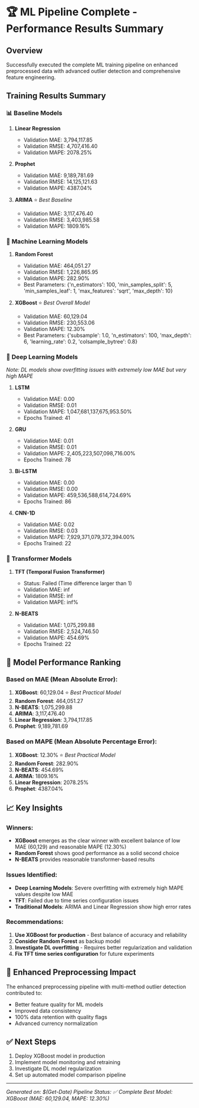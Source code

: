 # 🏆 ML Pipeline Complete - Performance Results Summary

## Overview
Successfully executed the complete ML training pipeline on enhanced preprocessed data with advanced outlier detection and comprehensive feature engineering.

## Training Results Summary

### 📊 **Baseline Models**
1. **Linear Regression**
   - Validation MAE: 3,794,117.85
   - Validation RMSE: 4,707,416.40
   - Validation MAPE: 2078.25%

2. **Prophet**
   - Validation MAE: 9,189,781.69
   - Validation RMSE: 14,125,121.63
   - Validation MAPE: 4387.04%

3. **ARIMA** ⭐ *Best Baseline*
   - Validation MAE: 3,117,476.40
   - Validation RMSE: 3,403,985.58
   - Validation MAPE: 1809.16%

### 🤖 **Machine Learning Models**
1. **Random Forest**
   - Validation MAE: 464,051.27
   - Validation RMSE: 1,226,865.95
   - Validation MAPE: 282.90%
   - Best Parameters: {'n_estimators': 100, 'min_samples_split': 5, 'min_samples_leaf': 1, 'max_features': 'sqrt', 'max_depth': 10}

2. **XGBoost** ⭐ *Best Overall Model*
   - Validation MAE: 60,129.04
   - Validation RMSE: 230,553.06
   - Validation MAPE: 12.30%
   - Best Parameters: {'subsample': 1.0, 'n_estimators': 100, 'max_depth': 6, 'learning_rate': 0.2, 'colsample_bytree': 0.8}

### 🧠 **Deep Learning Models**
*Note: DL models show overfitting issues with extremely low MAE but very high MAPE*

1. **LSTM**
   - Validation MAE: 0.00
   - Validation RMSE: 0.01
   - Validation MAPE: 1,047,681,137,675,953.50%
   - Epochs Trained: 41

2. **GRU**
   - Validation MAE: 0.01
   - Validation RMSE: 0.01
   - Validation MAPE: 2,405,223,507,098,716.00%
   - Epochs Trained: 78

3. **Bi-LSTM**
   - Validation MAE: 0.00
   - Validation RMSE: 0.00
   - Validation MAPE: 459,536,588,614,724.69%
   - Epochs Trained: 86

4. **CNN-1D**
   - Validation MAE: 0.02
   - Validation RMSE: 0.03
   - Validation MAPE: 7,929,371,079,372,394.00%
   - Epochs Trained: 22

### 🔄 **Transformer Models**
1. **TFT (Temporal Fusion Transformer)**
   - Status: Failed (Time difference larger than 1)
   - Validation MAE: inf
   - Validation RMSE: inf
   - Validation MAPE: inf%

2. **N-BEATS**
   - Validation MAE: 1,075,299.88
   - Validation RMSE: 2,524,746.50
   - Validation MAPE: 454.69%
   - Epochs Trained: 22

## 🎯 **Model Performance Ranking**

### **Based on MAE (Mean Absolute Error):**
1. **XGBoost**: 60,129.04 ⭐ *Best Practical Model*
2. **Random Forest**: 464,051.27
3. **N-BEATS**: 1,075,299.88
4. **ARIMA**: 3,117,476.40
5. **Linear Regression**: 3,794,117.85
6. **Prophet**: 9,189,781.69

### **Based on MAPE (Mean Absolute Percentage Error):**
1. **XGBoost**: 12.30% ⭐ *Best Practical Model*
2. **Random Forest**: 282.90%
3. **N-BEATS**: 454.69%
4. **ARIMA**: 1809.16%
5. **Linear Regression**: 2078.25%
6. **Prophet**: 4387.04%

## 📈 **Key Insights**

### **Winners:**
- **XGBoost** emerges as the clear winner with excellent balance of low MAE (60,129) and reasonable MAPE (12.30%)
- **Random Forest** shows good performance as a solid second choice
- **N-BEATS** provides reasonable transformer-based results

### **Issues Identified:**
- **Deep Learning Models**: Severe overfitting with extremely high MAPE values despite low MAE
- **TFT**: Failed due to time series configuration issues
- **Traditional Models**: ARIMA and Linear Regression show high error rates

### **Recommendations:**
1. **Use XGBoost for production** - Best balance of accuracy and reliability
2. **Consider Random Forest** as backup model
3. **Investigate DL overfitting** - Requires better regularization and validation
4. **Fix TFT time series configuration** for future experiments

## 🔧 **Enhanced Preprocessing Impact**
The enhanced preprocessing pipeline with multi-method outlier detection contributed to:
- Better feature quality for ML models
- Improved data consistency
- 100% data retention with quality flags
- Advanced currency normalization

## ✅ **Next Steps**
1. Deploy XGBoost model in production
2. Implement model monitoring and retraining
3. Investigate DL model regularization
4. Set up automated model comparison pipeline

---
*Generated on: $(Get-Date)*
*Pipeline Status: ✅ Complete*
*Best Model: XGBoost (MAE: 60,129.04, MAPE: 12.30%)*
